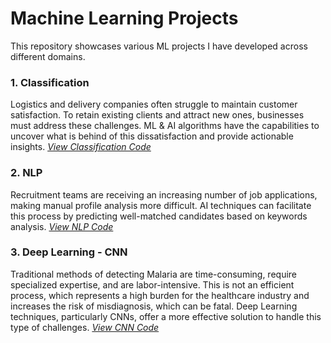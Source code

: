 # Machine Learning Projects
This repository showcases various ML projects I have developed across different domains.

### 1. Classification 
Logistics and delivery companies often struggle to maintain customer satisfaction. To retain existing clients and attract new ones, businesses must address these challenges.
ML & AI algorithms have the capabilities to uncover what is behind of this dissatisfaction and provide actionable insights.
_[View Classification Code](CustomerSatisfaction.ipynb)_

### 2. NLP 
Recruitment teams are receiving an increasing number of job applications, making manual profile analysis more difficult.
AI techniques can facilitate this process by predicting well-matched candidates based on keywords analysis.
_[View NLP Code](Potential_Talents.ipynb)_

### 3. Deep Learning - CNN 
Traditional methods of detecting Malaria are time-consuming, require specialized expertise, and are labor-intensive. This is not an efficient process, which represents a high burden for the healthcare industry and increases the risk of misdiagnosis, which can be fatal.
Deep Learning techniques, particularly CNNs, offer a more effective solution to handle this type of challenges.
_[View CNN Code](MalariaDetection_DeepLearning.ipynb)_
